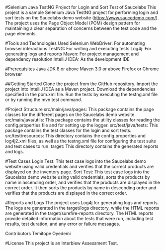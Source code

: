 #Selenium Java TestNG Project for Login and Sort Test of Saucelabs
This project is a sample Selenium Java TestNG project for performing login and sort tests on the Saucelabs demo website (https://www.saucedemo.com/). The project uses the Page Object Model (POM) design pattern for maintaining a clear separation of concerns between the test code and the page elements.

#Tools and Technologies Used
Selenium WebDriver: For automating browser interactions
TestNG: For writing and executing tests
Log4j: For generating logs and reports
Maven: For project management and dependency resolution
IntelliJ IDEA: As the development IDE

#Prerequisites
Java JDK 8 or above
Maven 3.0 or above
Firefox or Chrome browser

##Getting Started
Clone the project from the GitHub repository.
Import the project into IntelliJ IDEA as a Maven project.
Download the dependencies specified in the pom.xml file.
Run the tests by executing the testng.xml file or by running the mvn test command.

#Project Structure
src/main/java/pages: This package contains the page classes for the different pages on the Saucelabs demo website.
src/main/java/utils: This package contains the utility classes for reading the config.properties file and for setting up the logger.
src/test/java/tests: This package contains the test classes for the login and sort tests.
src/test/resources: This directory contains the config.properties and log4j2.xml files, as well as the testng.xml file for configuring the test suite and test cases to run.
target: This directory contains the generated reports and logs.

#Test Cases
Login Test: This test case logs into the Saucelabs demo website using valid credentials and verifies that the correct products are displayed on the inventory page.
Sort Test: This test case logs into the Saucelabs demo website using valid credentials, sorts the products by name in ascending order, and verifies that the products are displayed in the correct order. It then sorts the products by name in descending order and verifies that the products are displayed in the correct order.

#Reports and Logs
The project uses Log4j for generating logs and reports. The logs are generated in the target/logs directory, while the HTML reports are generated in the target/surefire-reports directory. The HTML reports provide detailed information about the tests that were run, including test results, test duration, and any error or failure messages.

Contributors
Temitope Oyedemi

#License
This project is an Interbiew Assessment Test.
